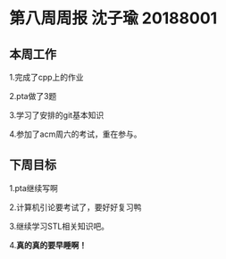 # 第八周周报 沈子瑜 20188001
## 本周工作
 
1.完成了cpp上的作业

2.pta做了3题

3.学习了安排的git基本知识

4.参加了acm周六的考试，重在参与。

## 下周目标
1.pta继续写啊

2.计算机引论要考试了，要好好复习鸭

3.继续学习STL相关知识吧。

4.**真的真的要早睡啊！**
